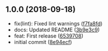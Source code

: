 ## 1.0.0 (2018-09-18)

* fix(lint): Fixed lint warnings ([f7fa8fd](https://github.com/unlight/eslint-plugin-no-eslint-disable/commit/f7fa8fd))
* docs: Updated README ([3b9e3c9](https://github.com/unlight/eslint-plugin-no-eslint-disable/commit/3b9e3c9))
* feat: First release ([6539708](https://github.com/unlight/eslint-plugin-no-eslint-disable/commit/6539708))
* initial commit ([8e94ecf](https://github.com/unlight/eslint-plugin-no-eslint-disable/commit/8e94ecf))
